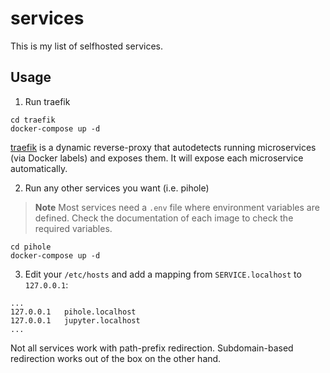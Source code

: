 # services
This is my list of selfhosted services.

## Usage

1. Run traefik
```
cd traefik
docker-compose up -d
```
[traefik](https://traefik.io/traefik/) is a dynamic reverse-proxy that autodetects running microservices (via Docker labels) and exposes them. It will expose each microservice automatically.

2. Run any other services you want (i.e. pihole)
> **Note** Most services need a `.env` file where environment variables are defined. Check the documentation of each image to check the required variables.
```
cd pihole
docker-compose up -d
```

3. Edit your `/etc/hosts` and add a mapping from `SERVICE.localhost` to `127.0.0.1`:
```
...
127.0.0.1	pihole.localhost
127.0.0.1	jupyter.localhost
...
```
Not all services work with path-prefix redirection. Subdomain-based redirection works out of the box on the other hand.